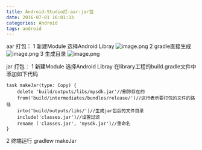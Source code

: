 ```yaml
---
title: Android-Studio打-aar-jar包
date: 2016-07-01 16:01:33
categories: Android
tags: android
---
```



aar 打包：
1  新建Module 选择Android Libray 
![image.png](https://upload-images.jianshu.io/upload_images/2803682-67bc81c4aef20afc.png?imageMogr2/auto-orient/strip%7CimageView2/2/w/1240)
2 gradle直接生成
![image.png](https://upload-images.jianshu.io/upload_images/2803682-88b02cf95fb67c4b.png?imageMogr2/auto-orient/strip%7CimageView2/2/w/1240)
3 生成目录
![image.png](https://upload-images.jianshu.io/upload_images/2803682-14a38b7ee663005b.png?imageMogr2/auto-orient/strip%7CimageView2/2/w/1240)


jar 打包：
1  新建Module 选择Android Libray 
在library工程的build.gradle文件中添加如下代码
```
task makeJar(type: Copy) {
    delete 'build/outputs/libs/mysdk.jar'//删除存在的
    from('build/intermediates/bundles/release/')//这行表示要打包的文件的路径
    into('build/outputs/libs/')//生成jar包后的文件目录
    include('classes.jar')//设置过滤
    rename ('classes.jar', 'mysdk.jar')//重命名
}
```
2 终端运行
gradlew makeJar


